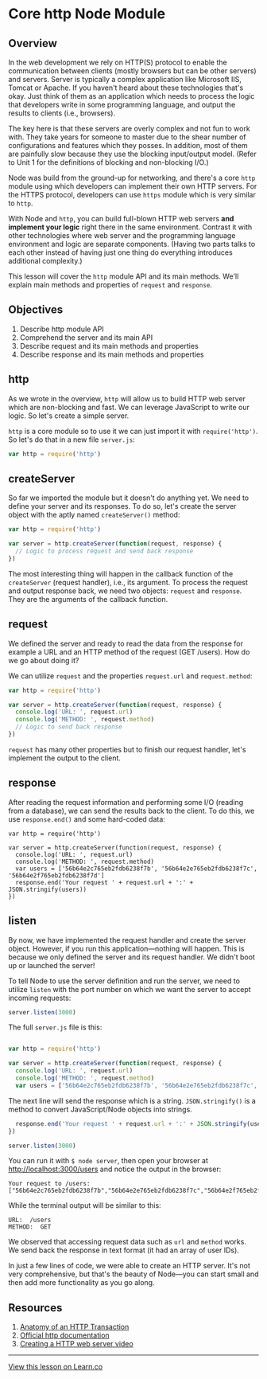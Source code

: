 # Core http Node Module

## Overview

In the web development we rely on HTTP(S) protocol to enable the communication between clients (mostly browsers but can be other servers) and servers. Server is typically a complex application like Microsoft IIS, Tomcat or Apache. If you haven't heard about these technologies that's okay. Just think of them as an application which needs to process the logic that developers write in some programming language, and output the results to clients (i.e., browsers). 

The key here is that these servers are overly complex and not fun to work with. They take years for someone to master due to the shear number of configurations and features which they posses. In addition, most of them are painfully slow because they use the blocking input/output model. (Refer to Unit 1 for the definitions of blocking and non-blocking I/O.)

Node was build from the ground-up for networking, and there's a core `http` module using which developers can implement their own HTTP servers. For the HTTPS protocol, developers can use `https` module which is very similar to `http`. 

With Node and `http`, you can build full-blown HTTP web servers **and implement your logic** right there in the same environment. Contrast it with other technologies where web server and the programming language environment and logic are separate components. (Having two parts talks to each other instead of having just one thing do everything introduces additional complexity.)

This lesson will cover the `http` module API and its main methods. We'll explain main methods and properties of `request` and `response`.

## Objectives

1. Describe http module API
1. Comprehend the server and its main API
1. Describe request and its main methods and properties
1. Describe response and its main methods and properties

## http

As we wrote in the overview, `http` will allow us to build HTTP web server which are non-blocking and fast. We can leverage JavaScript to write our logic. So let's create a simple server.

`http` is a core module so to use it we can just import it with `require('http')`. So let's do that in a new file `server.js`:

```js
var http = require('http')
```


## createServer

So far we imported the module but it doesn't do anything yet. We need to define your server and its responses. To do so, let's create the server object with the aptly named `createServer()` method:

```js
var http = require('http')

var server = http.createServer(function(request, response) {
  // Logic to process request and send back response
})
```

The most interesting thing will happen in the callback function of the `createServer` (request handler), i.e., its argument. To process the request and output response back, we need two objects: `request` and `response`. They are the arguments of the callback function.


## request

We defined the server and ready to read the data from the response for example a URL and an HTTP method of the request (GET /users). How do we go about doing it?

We can utilize `request` and the properties `request.url` and `request.method`:

```js
var http = require('http')

var server = http.createServer(function(request, response) {
  console.log('URL: ', request.url)
  console.log('METHOD: ', request.method)
  // Logic to send back response
})
```

`request` has many other properties but to finish our request handler, let's implement the output to the client.

## response

After reading the request information and performing some I/O (reading from a database), we can send the results back to the client. To do this, we use `response.end()` and some hard-coded data:

```
var http = require('http')

var server = http.createServer(function(request, response) {
  console.log('URL: ', request.url)
  console.log('METHOD: ', request.method)
  var users = ['56b64e2c765eb2fdb6238f7b', '56b64e2e765eb2fdb6238f7c', '56b64e2f765eb2fdb6238f7d']
  response.end('Your request ' + request.url + ':' + JSON.stringify(users)) 
})
```


## listen

By now, we have implemented the request handler and create the server object. However, if you run this application—nothing will happen. This is because we only defined the server and its request handler. We didn't boot up or launched the server!

To tell Node to use the server definition and run the server, we need to utilize `listen` with the port number on which we want the server to accept incoming requests:

```js
server.listen(3000)
```

The full `server.js` file is this:

```js

var http = require('http')

var server = http.createServer(function(request, response) {
  console.log('URL: ', request.url)
  console.log('METHOD: ', request.method)
  var users = ['56b64e2c765eb2fdb6238f7b', '56b64e2e765eb2fdb6238f7c', '56b64e2f765eb2fdb6238f7d']
```

The next line will send the response which is a string. `JSON.stringify()` is a method to convert JavaScript/Node objects into strings.

```js  
  response.end('Your request ' + request.url + ':' + JSON.stringify(users)) 
})

server.listen(3000)
```

You can run it with `$ node server`, then open your browser at <http://localhost:3000/users> and notice the output in the browser:

```
Your request to /users:["56b64e2c765eb2fdb6238f7b","56b64e2e765eb2fdb6238f7c","56b64e2f765eb2fdb6238f7d"]
```

While the terminal output will be similar to this:

```
URL:  /users
METHOD:  GET
```

We observed that accessing request data such as `url` and `method` works. We send back the response in text format (it had an array of user IDs).

In just a few lines of code, we were able to create an HTTP server. It's not very comprehensive, but that's the beauty of Node—you can start small and then add more functionality as you go along.

## Resources

1. [Anatomy of an HTTP Transaction](https://nodejs.org/en/docs/guides/anatomy-of-an-http-transaction/)
1. [Official http documentation](https://nodejs.org/dist/latest-v5.x/docs/api/http.html)
1. [Creating a HTTP web server video](https://www.youtube.com/watch?v=RUH1y6H55Ao)

---

<a href='https://learn.co/lessons/node-http' data-visibility='hidden'>View this lesson on Learn.co</a>
